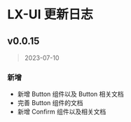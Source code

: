 # LX-UI 更新日志

## v0.0.15

> 2023-07-10

### 新增

- 新增 Button 组件以及 Button 相关文档
- 完善 Button 组件的文档
- 新增 Confirm 组件以及相关文档
